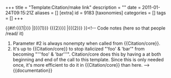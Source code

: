 +++
title = "Template:Citation/make link"
description = ""
date = 2011-01-24T09:15:21Z
aliases = []
[extra]
id = 9183
[taxonomies]
categories = []
tags = []
+++

{{#if:{{{1|}}}
 |[{{{1}}} {{{2}}}]
 |{{{2}}}
}}<noinclude><!--
  Code notes (here so that people /read/ it)
  1. Parameter #2 is always nonempty when called from {{Citation/core}}.
  2. It's up to {{Citation/core}} to stop italicized "'foo' & 'bar'" from becoming
     "'''foo' & 'bar'''". Citation/core does this by having a <nowiki></nowiki>
     at both beginning and end of the call to this template. Since this is only
     needed once, it's more efficient to do it in {{Citation/core}} than here.
-->{{documentation}}</noinclude>
